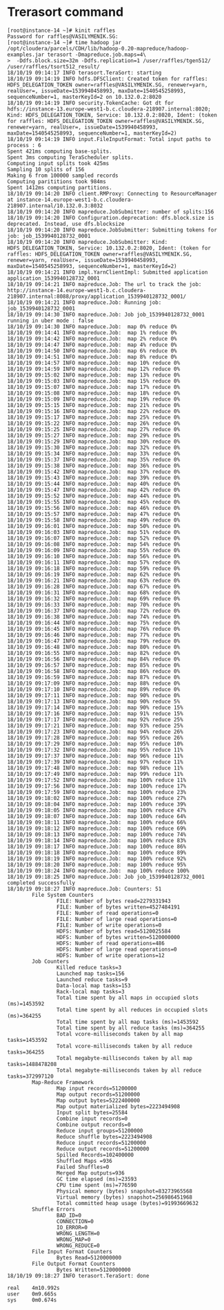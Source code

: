 # Trerasort command

	[root@instance-14 ~]# kinit raffles
	Password for raffles@VASILYMENIK.SG:
	[root@instance-14 ~]# time hadoop jar /opt/cloudera/parcels/CDH/lib/hadoop-0.20-mapreduce/hadoop-examples.jar terasort -Dmapreduce.job.maps=4\
	>  -Ddfs.block.size=32m -Ddfs.replication=1 /user/raffles/tgen512/  /user/raffles/tsort512_result/
	18/10/19 09:14:17 INFO terasort.TeraSort: starting
	18/10/19 09:14:19 INFO hdfs.DFSClient: Created token for raffles: HDFS_DELEGATION_TOKEN owner=raffles@VASILYMENIK.SG, renewer=yarn, realUser=, issueDate=1539940458993, maxDate=1540545258993, sequenceNumber=1, masterKeyId=2 on 10.132.0.2:8020
	18/10/19 09:14:19 INFO security.TokenCache: Got dt for hdfs://instance-13.europe-west1-b.c.cloudera-218907.internal:8020; Kind: HDFS_DELEGATION_TOKEN, Service: 10.132.0.2:8020, Ident: (token for raffles: HDFS_DELEGATION_TOKEN owner=raffles@VASILYMENIK.SG, renewer=yarn, realUser=, issueDate=1539940458993, maxDate=1540545258993, sequenceNumber=1, masterKeyId=2)
	18/10/19 09:14:19 INFO input.FileInputFormat: Total input paths to process : 6
	Spent 421ms computing base-splits.
	Spent 3ms computing TeraScheduler splits.
	Computing input splits took 425ms
	Sampling 10 splits of 156
	Making 6 from 100000 sampled records
	Computing parititions took 984ms
	Spent 1412ms computing partitions.
	18/10/19 09:14:20 INFO client.RMProxy: Connecting to ResourceManager at instance-14.europe-west1-b.c.cloudera-218907.internal/10.132.0.3:8032
	18/10/19 09:14:20 INFO mapreduce.JobSubmitter: number of splits:156
	18/10/19 09:14:20 INFO Configuration.deprecation: dfs.block.size is deprecated. Instead, use dfs.blocksize
	18/10/19 09:14:20 INFO mapreduce.JobSubmitter: Submitting tokens for job: job_1539940128732_0001
	18/10/19 09:14:20 INFO mapreduce.JobSubmitter: Kind: HDFS_DELEGATION_TOKEN, Service: 10.132.0.2:8020, Ident: (token for raffles: HDFS_DELEGATION_TOKEN owner=raffles@VASILYMENIK.SG, renewer=yarn, realUser=, issueDate=1539940458993, maxDate=1540545258993, sequenceNumber=1, masterKeyId=2)
	18/10/19 09:14:21 INFO impl.YarnClientImpl: Submitted application application_1539940128732_0001
	18/10/19 09:14:21 INFO mapreduce.Job: The url to track the job: http://instance-14.europe-west1-b.c.cloudera-218907.internal:8088/proxy/application_1539940128732_0001/
	18/10/19 09:14:21 INFO mapreduce.Job: Running job: job_1539940128732_0001
	18/10/19 09:14:30 INFO mapreduce.Job: Job job_1539940128732_0001 running in uber mode : false
	18/10/19 09:14:30 INFO mapreduce.Job:  map 0% reduce 0%
	18/10/19 09:14:41 INFO mapreduce.Job:  map 1% reduce 0%
	18/10/19 09:14:42 INFO mapreduce.Job:  map 2% reduce 0%
	18/10/19 09:14:47 INFO mapreduce.Job:  map 4% reduce 0%
	18/10/19 09:14:50 INFO mapreduce.Job:  map 6% reduce 0%
	18/10/19 09:14:51 INFO mapreduce.Job:  map 8% reduce 0%
	18/10/19 09:14:57 INFO mapreduce.Job:  map 10% reduce 0%
	18/10/19 09:14:59 INFO mapreduce.Job:  map 12% reduce 0%
	18/10/19 09:15:02 INFO mapreduce.Job:  map 13% reduce 0%
	18/10/19 09:15:03 INFO mapreduce.Job:  map 15% reduce 0%
	18/10/19 09:15:07 INFO mapreduce.Job:  map 17% reduce 0%
	18/10/19 09:15:08 INFO mapreduce.Job:  map 18% reduce 0%
	18/10/19 09:15:09 INFO mapreduce.Job:  map 19% reduce 0%
	18/10/19 09:15:15 INFO mapreduce.Job:  map 21% reduce 0%
	18/10/19 09:15:16 INFO mapreduce.Job:  map 22% reduce 0%
	18/10/19 09:15:17 INFO mapreduce.Job:  map 25% reduce 0%
	18/10/19 09:15:22 INFO mapreduce.Job:  map 26% reduce 0%
	18/10/19 09:15:25 INFO mapreduce.Job:  map 27% reduce 0%
	18/10/19 09:15:27 INFO mapreduce.Job:  map 29% reduce 0%
	18/10/19 09:15:29 INFO mapreduce.Job:  map 30% reduce 0%
	18/10/19 09:15:30 INFO mapreduce.Job:  map 32% reduce 0%
	18/10/19 09:15:34 INFO mapreduce.Job:  map 33% reduce 0%
	18/10/19 09:15:37 INFO mapreduce.Job:  map 35% reduce 0%
	18/10/19 09:15:38 INFO mapreduce.Job:  map 36% reduce 0%
	18/10/19 09:15:42 INFO mapreduce.Job:  map 37% reduce 0%
	18/10/19 09:15:43 INFO mapreduce.Job:  map 39% reduce 0%
	18/10/19 09:15:44 INFO mapreduce.Job:  map 40% reduce 0%
	18/10/19 09:15:47 INFO mapreduce.Job:  map 42% reduce 0%
	18/10/19 09:15:52 INFO mapreduce.Job:  map 44% reduce 0%
	18/10/19 09:15:55 INFO mapreduce.Job:  map 45% reduce 0%
	18/10/19 09:15:56 INFO mapreduce.Job:  map 46% reduce 0%
	18/10/19 09:15:57 INFO mapreduce.Job:  map 47% reduce 0%
	18/10/19 09:15:58 INFO mapreduce.Job:  map 49% reduce 0%
	18/10/19 09:16:01 INFO mapreduce.Job:  map 50% reduce 0%
	18/10/19 09:16:03 INFO mapreduce.Job:  map 51% reduce 0%
	18/10/19 09:16:07 INFO mapreduce.Job:  map 52% reduce 0%
	18/10/19 09:16:08 INFO mapreduce.Job:  map 54% reduce 0%
	18/10/19 09:16:09 INFO mapreduce.Job:  map 55% reduce 0%
	18/10/19 09:16:10 INFO mapreduce.Job:  map 56% reduce 0%
	18/10/19 09:16:11 INFO mapreduce.Job:  map 57% reduce 0%
	18/10/19 09:16:18 INFO mapreduce.Job:  map 59% reduce 0%
	18/10/19 09:16:19 INFO mapreduce.Job:  map 62% reduce 0%
	18/10/19 09:16:21 INFO mapreduce.Job:  map 63% reduce 0%
	18/10/19 09:16:28 INFO mapreduce.Job:  map 67% reduce 0%
	18/10/19 09:16:31 INFO mapreduce.Job:  map 68% reduce 0%
	18/10/19 09:16:32 INFO mapreduce.Job:  map 69% reduce 0%
	18/10/19 09:16:33 INFO mapreduce.Job:  map 70% reduce 0%
	18/10/19 09:16:37 INFO mapreduce.Job:  map 72% reduce 0%
	18/10/19 09:16:38 INFO mapreduce.Job:  map 74% reduce 0%
	18/10/19 09:16:44 INFO mapreduce.Job:  map 75% reduce 0%
	18/10/19 09:16:45 INFO mapreduce.Job:  map 76% reduce 0%
	18/10/19 09:16:46 INFO mapreduce.Job:  map 77% reduce 0%
	18/10/19 09:16:47 INFO mapreduce.Job:  map 79% reduce 0%
	18/10/19 09:16:48 INFO mapreduce.Job:  map 80% reduce 0%
	18/10/19 09:16:55 INFO mapreduce.Job:  map 82% reduce 0%
	18/10/19 09:16:56 INFO mapreduce.Job:  map 84% reduce 0%
	18/10/19 09:16:57 INFO mapreduce.Job:  map 85% reduce 0%
	18/10/19 09:16:58 INFO mapreduce.Job:  map 86% reduce 0%
	18/10/19 09:16:59 INFO mapreduce.Job:  map 87% reduce 0%
	18/10/19 09:17:09 INFO mapreduce.Job:  map 88% reduce 0%
	18/10/19 09:17:10 INFO mapreduce.Job:  map 89% reduce 0%
	18/10/19 09:17:11 INFO mapreduce.Job:  map 90% reduce 0%
	18/10/19 09:17:13 INFO mapreduce.Job:  map 90% reduce 5%
	18/10/19 09:17:14 INFO mapreduce.Job:  map 90% reduce 15%
	18/10/19 09:17:16 INFO mapreduce.Job:  map 91% reduce 15%
	18/10/19 09:17:17 INFO mapreduce.Job:  map 92% reduce 25%
	18/10/19 09:17:21 INFO mapreduce.Job:  map 93% reduce 25%
	18/10/19 09:17:23 INFO mapreduce.Job:  map 94% reduce 26%
	18/10/19 09:17:28 INFO mapreduce.Job:  map 95% reduce 26%
	18/10/19 09:17:29 INFO mapreduce.Job:  map 95% reduce 10%
	18/10/19 09:17:32 INFO mapreduce.Job:  map 95% reduce 11%
	18/10/19 09:17:37 INFO mapreduce.Job:  map 96% reduce 11%
	18/10/19 09:17:39 INFO mapreduce.Job:  map 97% reduce 11%
	18/10/19 09:17:48 INFO mapreduce.Job:  map 98% reduce 11%
	18/10/19 09:17:49 INFO mapreduce.Job:  map 99% reduce 11%
	18/10/19 09:17:52 INFO mapreduce.Job:  map 100% reduce 11%
	18/10/19 09:17:56 INFO mapreduce.Job:  map 100% reduce 17%
	18/10/19 09:17:59 INFO mapreduce.Job:  map 100% reduce 23%
	18/10/19 09:18:02 INFO mapreduce.Job:  map 100% reduce 27%
	18/10/19 09:18:04 INFO mapreduce.Job:  map 100% reduce 39%
	18/10/19 09:18:05 INFO mapreduce.Job:  map 100% reduce 47%
	18/10/19 09:18:07 INFO mapreduce.Job:  map 100% reduce 64%
	18/10/19 09:18:11 INFO mapreduce.Job:  map 100% reduce 66%
	18/10/19 09:18:12 INFO mapreduce.Job:  map 100% reduce 69%
	18/10/19 09:18:13 INFO mapreduce.Job:  map 100% reduce 74%
	18/10/19 09:18:14 INFO mapreduce.Job:  map 100% reduce 83%
	18/10/19 09:18:17 INFO mapreduce.Job:  map 100% reduce 86%
	18/10/19 09:18:18 INFO mapreduce.Job:  map 100% reduce 89%
	18/10/19 09:18:19 INFO mapreduce.Job:  map 100% reduce 92%
	18/10/19 09:18:20 INFO mapreduce.Job:  map 100% reduce 95%
	18/10/19 09:18:24 INFO mapreduce.Job:  map 100% reduce 100%
	18/10/19 09:18:25 INFO mapreduce.Job: Job job_1539940128732_0001 completed successfully
	18/10/19 09:18:27 INFO mapreduce.Job: Counters: 51
			File System Counters
					FILE: Number of bytes read=2279331943
					FILE: Number of bytes written=4527484191
					FILE: Number of read operations=0
					FILE: Number of large read operations=0
					FILE: Number of write operations=0
					HDFS: Number of bytes read=5120025584
					HDFS: Number of bytes written=5120000000
					HDFS: Number of read operations=486
					HDFS: Number of large read operations=0
					HDFS: Number of write operations=12
			Job Counters
					Killed reduce tasks=3
					Launched map tasks=156
					Launched reduce tasks=9
					Data-local map tasks=153
					Rack-local map tasks=3
					Total time spent by all maps in occupied slots (ms)=1453592
					Total time spent by all reduces in occupied slots (ms)=364255
					Total time spent by all map tasks (ms)=1453592
					Total time spent by all reduce tasks (ms)=364255
					Total vcore-milliseconds taken by all map tasks=1453592
					Total vcore-milliseconds taken by all reduce tasks=364255
					Total megabyte-milliseconds taken by all map tasks=1488478208
					Total megabyte-milliseconds taken by all reduce tasks=372997120
			Map-Reduce Framework
					Map input records=51200000
					Map output records=51200000
					Map output bytes=5222400000
					Map output materialized bytes=2223494908
					Input split bytes=25584
					Combine input records=0
					Combine output records=0
					Reduce input groups=51200000
					Reduce shuffle bytes=2223494908
					Reduce input records=51200000
					Reduce output records=51200000
					Spilled Records=102400000
					Shuffled Maps =936
					Failed Shuffles=0
					Merged Map outputs=936
					GC time elapsed (ms)=23593
					CPU time spent (ms)=776590
					Physical memory (bytes) snapshot=83273965568
					Virtual memory (bytes) snapshot=256986451968
					Total committed heap usage (bytes)=91993669632
			Shuffle Errors
					BAD_ID=0
					CONNECTION=0
					IO_ERROR=0
					WRONG_LENGTH=0
					WRONG_MAP=0
					WRONG_REDUCE=0
			File Input Format Counters
					Bytes Read=5120000000
			File Output Format Counters
					Bytes Written=5120000000
	18/10/19 09:18:27 INFO terasort.TeraSort: done

	real    4m10.992s
	user    0m9.665s
	sys     0m0.674s


